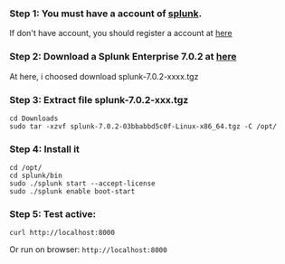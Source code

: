 ### Step 1: You must have a account of [splunk](https://www.splunk.com/). 
If don't have account, you should register a account at [here](https://www.splunk.com/en_us/download.html)
### Step 2: Download a Splunk Enterprise 7.0.2 at [here](https://www.splunk.com/en_us/download/splunk-enterprise.html#tabs/linux)
At here, i choosed download splunk-7.0.2-xxxx.tgz 
### Step 3: Extract file splunk-7.0.2-xxx.tgz
```
cd Downloads
sudo tar -xzvf splunk-7.0.2-03bbabbd5c0f-Linux-x86_64.tgz -C /opt/  
```

### Step 4: Install it

```
cd /opt/
cd splunk/bin 
sudo ./splunk start --accept-license 
sudo ./splunk enable boot-start 
```

### Step 5: Test active:
`curl http://localhost:8000`

Or run on browser:
`http://localhost:8000`


